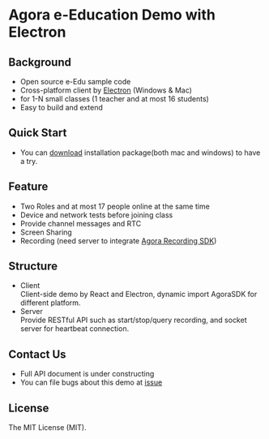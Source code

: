 # Agora e-Education Demo with Electron

## Background

- Open source e-Edu sample code
- Cross-platform client by [Electron](https://electronjs.org) (Windows & Mac)
- for 1-N small classes (1 teacher and at most 16 students)
- Easy to build and extend

## Quick Start
- You can [download](https://github.com/AgoraIO/ARD-eEducation-with-Electron/releases) installation package(both mac and windows) to have a try.

## Feature 

- Two Roles and at most 17 people online at the same time
- Device and network tests before joining class
- Provide channel messages and RTC
- Screen Sharing
- Recording (need server to integrate [Agora Recording SDK](https://docs.agora.io/cn/2.1.1/addons/Recording/Quickstart%20Guides/recording_c++?platform=C%2B%2B))

## Structure
- Client  
  Client-side demo by React and Electron, dynamic import AgoraSDK for different platform.
- Server  
  Provide RESTful API such as start/stop/query recording, and socket server for heartbeat connection.
  
  
## Contact Us
- Full API document is under constructing
- You can file bugs about this demo at [issue](https://github.com/AgoraIO/ARD-eEducation-with-Electron/issues)

## License
The MIT License (MIT).

